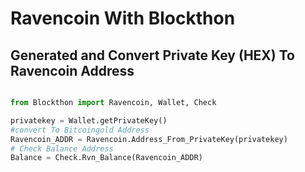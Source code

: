 # Ravencoin With Blockthon

## Generated and Convert Private Key (HEX) To Ravencoin Address
```python

from Blockthon import Ravencoin, Wallet, Check

privatekey = Wallet.getPrivateKey()
#convert To Bitcoingold Address
Ravencoin_ADDR = Ravencoin.Address_From_PrivateKey(privatekey)
# Check Balance Address
Balance = Check.Rvn_Balance(Ravencoin_ADDR)
```